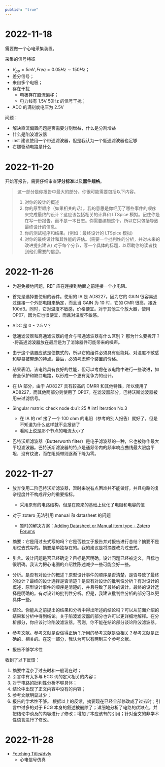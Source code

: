 ```yaml
---
publish: "true"
---
```

# 2022-11-18

需要做一个心电采集装置。

采集的信号特征
- $V_{pp}=5 mV, Freq=0.05Hz \sim 150Hz$；
- 差分信号；
- 来自多个电极；
- 存在干扰
	- 电极存在直流偏移；
	- 电力线有 1.5V 50Hz 的信号干扰；
- ADC 的满刻度电压为 2.5V

问题：
- 解决直流偏置问题是否需要分割增益，什么是分割增益
- 什么是陷波滤波器
- inst 建议使用一个带通滤波器，但是我认为一个低通滤波器也足够
- 右腿驱动电路是什么
# 2022-11-20

开始写报告，需要仔细审查**评分标准**以及**器件规格**。

> 这一部分是你报告中最大的部分。你很可能需要包括以下内容。
> 1.	对你的设计的概述
> 2.	你的原型顺序（如果相关的话）。我的意思是你经历了哪些事件的顺序来完成最终的设计？这应该包括相关的计算和 LTSpice 模拟。记住你是在写一份报告，而不是一本日志。你需要编辑这个，所以它只包括导致最终设计的信息。
> 3.	你的测试程序和结果。(例如：最终设计的 LTSpice 模拟)
> 4.	对你的最终设计和其性能的评估。(需要一个批判性的分析，并对未来的改进提出建议)
> 对于每个分节，写一个具体的标题，以帮助你的读者找到他们需要的信息。

# 2022-11-26
- 为避免接地问题，REF 应在连接到地面之前连接一个小电阻。
- 首先是选择要使用的器件。使用的 IA 是 AD8227，因为它的 GAIN 很容易通过连接一个外部电阻来确定，而且当 GAIN 为 10 时，它的 CMR 很高，接近 100dB。同时，它对温度不敏感，价格便宜。对于其他三个放大器，使用 OP07，因为它也很便宜，而且对温度不敏感。
- ADC 是 0 ~ 2.5 V？
- 低通滤波器和高通滤波器的组合与带通滤波器有什么区别？ 那为什么要拆开？ -将高通滤波器放在最后是为了消除器件可能带来的噪声。
- 由于这个装置应该是便携式的，所以它的组件必须具有低能耗、对温度不敏感和容易被带走的特点。最后，必须考虑整个装置的价格。
- 结果表明，该电路具有良好的性能，但可以考虑在该电路中进行一些改进，如安全保护和缺口电路，以形成一个更有竞争力的设计。
- 在 IA 部分，由于 AD8227 具有较高的 CMRR 和其他特性，所以使用了 AD8227，而其他两部分则使用了 OP07。在滤波器部分，巴特沃斯滤波器被用来过滤信号。

- Singular matrix: check node d:u1: 25 # int1 Iteration No.3
	- 在 IA 的 ref 接了一个 100 ohm 的电阻（参考的别人报告）就好了，但是不知道为什么这样就不会报错了
	- 看网上说是那个节点的电流太小了

- 巴特沃斯滤波器（Butterworth filter）是电子滤波器的一种，它也被称作最大平坦滤波器。巴特沃斯滤波器的特点是通频带内的频率响应曲线最大限度平坦，没有纹波，而在阻频带则逐渐下降为零。

# 2022-11-27

- 放弃使用二阶巴特沃斯滤波器，暂时来说有点困难并不能做好，并且电路的复杂程度并不构成评分的重要指标。
	- 采用原有的电路结构，但是在原来的基础上优化了电阻和电容的值
- 对于 zotero 无法引用 manual 和 datasheet 的问题
	- 暂时的解决方案：[Adding Datasheet or Manual item type - Zotero Forums](https://forums.zotero.org/discussion/86140/adding-datasheet-or-manual-item-type)

- 摘要：它是用过去式写的吗？它是否独立于报告并对报告进行总结？摘要不是用过去式写的。摘要是单独存在的。我的建议是将摘要改为过去式。
- 引言。设计问题是否已经确定？目标是否明确。设计问题已经被定义，目标也很明确。我认为把心电图的介绍性陈述减少一些可能会好一些。
- 分析。是否有对设计的概述？原型设计事件的顺序是否清楚，是否导致了最终的设计？最终的设计选择是否清楚？是否有对设计的批判性分析？有对设计的概述，原型设计事件的顺序是清楚的，并且导致了最终的设计。最终的设计选择是明确的。有对设计的批判性分析。但是，我建议批判性分析的部分可以更具体一些。
- 结论。你能从之前提出的结果和分析中得出所述的结论吗？可以从前面介绍的结果和分析中得到结论。关于陷波滤波器的部分也许可以更详细地解释。在分析部分，你应该讨论陷波滤波器，否则，你不能在结论部分谈论陷波滤波器。
- 参考文献。参考文献是否做得正确？所用的参考文献是否相关？参考文献是正确的、相关的。在这一部分，我认为可以有两到三个参考文献。
- 报告不够学术性

收到了以下反馈：
1. 摘要中混杂了过去时和一般现在时；
2. 引言中有太多与 ECG 词的定义相关的内容；
3. 对于电路的批判性分析不够具体；
4. 结论中出现了正文内容中没有的内容；
5. 参考文献明显过少；
6. 报告的学术性不够。
根据以上的反馈，摘要现在已经全部修改成了过去时；引言中过多的对于 ECG 本身的叙述被删除了；详细地分析了电路的优缺点，并把结论中谈及的内容进行了修改；增加了本应该有的引用；针对全文的非学术性语言进行了修改。

# 2022-11-28
- [Fetching Title#dvly](https://glenzac.wordpress.com/2018/11/09/ecg-sources-for-pspice-tina-multisim/)
	- 心电信号仿真